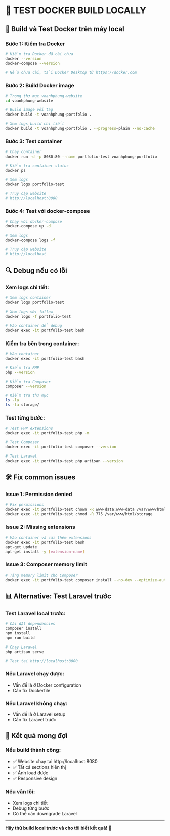 # 🧪 TEST DOCKER BUILD LOCALLY

## 🚀 Build và Test Docker trên máy local

### **Bước 1: Kiểm tra Docker**
```bash
# Kiểm tra Docker đã cài chưa
docker --version
docker-compose --version

# Nếu chưa cài, tải Docker Desktop từ https://docker.com
```

### **Bước 2: Build Docker image**
```bash
# Trong thư mục voanhphung-website
cd voanhphung-website

# Build image với tag
docker build -t voanhphung-portfolio .

# Xem logs build chi tiết
docker build -t voanhphung-portfolio . --progress=plain --no-cache
```

### **Bước 3: Test container**
```bash
# Chạy container
docker run -d -p 8080:80 --name portfolio-test voanhphung-portfolio

# Kiểm tra container status
docker ps

# Xem logs
docker logs portfolio-test

# Truy cập website
# http://localhost:8080
```

### **Bước 4: Test với docker-compose**
```bash
# Chạy với docker-compose
docker-compose up -d

# Xem logs
docker-compose logs -f

# Truy cập website
# http://localhost
```

## 🔍 Debug nếu có lỗi

### **Xem logs chi tiết:**
```bash
# Xem logs container
docker logs portfolio-test

# Xem logs với follow
docker logs -f portfolio-test

# Vào container để debug
docker exec -it portfolio-test bash
```

### **Kiểm tra bên trong container:**
```bash
# Vào container
docker exec -it portfolio-test bash

# Kiểm tra PHP
php --version

# Kiểm tra Composer
composer --version

# Kiểm tra thư mục
ls -la
ls -la storage/
```

### **Test từng bước:**
```bash
# Test PHP extensions
docker exec -it portfolio-test php -m

# Test Composer
docker exec -it portfolio-test composer --version

# Test Laravel
docker exec -it portfolio-test php artisan --version
```

## 🛠️ Fix common issues

### **Issue 1: Permission denied**
```bash
# Fix permissions
docker exec -it portfolio-test chown -R www-data:www-data /var/www/html/storage
docker exec -it portfolio-test chmod -R 775 /var/www/html/storage
```

### **Issue 2: Missing extensions**
```bash
# Vào container và cài thêm extensions
docker exec -it portfolio-test bash
apt-get update
apt-get install -y [extension-name]
```

### **Issue 3: Composer memory limit**
```bash
# Tăng memory limit cho Composer
docker exec -it portfolio-test composer install --no-dev --optimize-autoloader --no-interaction --memory-limit=2G
```

## 📊 Alternative: Test Laravel trước

### **Test Laravel local trước:**
```bash
# Cài đặt dependencies
composer install
npm install
npm run build

# Chạy Laravel
php artisan serve

# Test tại http://localhost:8000
```

### **Nếu Laravel chạy được:**
- Vấn đề là ở Docker configuration
- Cần fix Dockerfile

### **Nếu Laravel không chạy:**
- Vấn đề là ở Laravel setup
- Cần fix Laravel trước

## 🎯 Kết quả mong đợi

### **Nếu build thành công:**
- ✅ Website chạy tại http://localhost:8080
- ✅ Tất cả sections hiển thị
- ✅ Ảnh load được
- ✅ Responsive design

### **Nếu vẫn lỗi:**
- Xem logs chi tiết
- Debug từng bước
- Có thể cần downgrade Laravel

---

**Hãy thử build local trước và cho tôi biết kết quả!** 🚀 